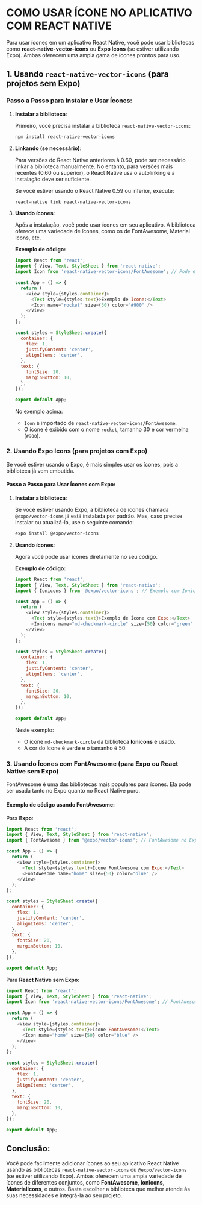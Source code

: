 # COMO USAR ÍCONE NO APLICATIVO COM REACT NATIVE
Para usar ícones em um aplicativo React Native, você pode usar bibliotecas como **react-native-vector-icons** ou **Expo Icons** (se estiver utilizando Expo). Ambas oferecem uma ampla gama de ícones prontos para uso.

## **1. Usando `react-native-vector-icons` (para projetos sem Expo)**
### Passo a Passo para Instalar e Usar Ícones:
1. **Instalar a biblioteca**:

   Primeiro, você precisa instalar a biblioteca `react-native-vector-icons`:

   ```bash
   npm install react-native-vector-icons
   ```

2. **Linkando (se necessário)**:

   Para versões do React Native anteriores à 0.60, pode ser necessário linkar a biblioteca manualmente. No entanto, para versões mais recentes (0.60 ou superior), o React Native usa o autolinking e a instalação deve ser suficiente.

   Se você estiver usando o React Native 0.59 ou inferior, execute:

   ```bash
   react-native link react-native-vector-icons
   ```

3. **Usando ícones**:

   Após a instalação, você pode usar ícones em seu aplicativo. A biblioteca oferece uma variedade de ícones, como os de FontAwesome, Material Icons, etc.

   **Exemplo de código:**

   ```javascript
   import React from 'react';
   import { View, Text, StyleSheet } from 'react-native';
   import Icon from 'react-native-vector-icons/FontAwesome'; // Pode escolher o ícone de sua preferência

   const App = () => {
     return (
       <View style={styles.container}>
         <Text style={styles.text}>Exemplo de Ícone:</Text>
         <Icon name="rocket" size={30} color="#900" />
       </View>
     );
   };

   const styles = StyleSheet.create({
     container: {
       flex: 1,
       justifyContent: 'center',
       alignItems: 'center',
     },
     text: {
       fontSize: 20,
       marginBottom: 10,
     },
   });

   export default App;
   ```

   No exemplo acima:
   - `Icon` é importado de `react-native-vector-icons/FontAwesome`.
   - O ícone é exibido com o nome `rocket`, tamanho 30 e cor vermelha (`#900`).

### **2. Usando Expo Icons (para projetos com Expo)**
Se você estiver usando o Expo, é mais simples usar os ícones, pois a biblioteca já vem embutida.

#### Passo a Passo para Usar Ícones com Expo:
1. **Instalar a biblioteca**:

   Se você estiver usando Expo, a biblioteca de ícones chamada `@expo/vector-icons` já está instalada por padrão. Mas, caso precise instalar ou atualizá-la, use o seguinte comando:

   ```bash
   expo install @expo/vector-icons
   ```

2. **Usando ícones**:

   Agora você pode usar ícones diretamente no seu código.

   **Exemplo de código:**

   ```javascript
   import React from 'react';
   import { View, Text, StyleSheet } from 'react-native';
   import { Ionicons } from '@expo/vector-icons'; // Exemplo com Ionicons

   const App = () => {
     return (
       <View style={styles.container}>
         <Text style={styles.text}>Exemplo de Ícone com Expo:</Text>
         <Ionicons name="md-checkmark-circle" size={50} color="green" />
       </View>
     );
   };

   const styles = StyleSheet.create({
     container: {
       flex: 1,
       justifyContent: 'center',
       alignItems: 'center',
     },
     text: {
       fontSize: 20,
       marginBottom: 10,
     },
   });

   export default App;
   ```

   Neste exemplo:
   - O ícone `md-checkmark-circle` da biblioteca **Ionicons** é usado.
   - A cor do ícone é verde e o tamanho é 50.

### **3. Usando Ícones com FontAwesome (para Expo ou React Native sem Expo)**
FontAwesome é uma das bibliotecas mais populares para ícones. Ela pode ser usada tanto no Expo quanto no React Native puro.

#### Exemplo de código usando FontAwesome:
Para **Expo**:

```javascript
import React from 'react';
import { View, Text, StyleSheet } from 'react-native';
import { FontAwesome } from '@expo/vector-icons'; // FontAwesome no Expo

const App = () => {
  return (
    <View style={styles.container}>
      <Text style={styles.text}>Ícone FontAwesome com Expo:</Text>
      <FontAwesome name="home" size={50} color="blue" />
    </View>
  );
};

const styles = StyleSheet.create({
  container: {
    flex: 1,
    justifyContent: 'center',
    alignItems: 'center',
  },
  text: {
    fontSize: 20,
    marginBottom: 10,
  },
});

export default App;
```

Para **React Native sem Expo**:

```javascript
import React from 'react';
import { View, Text, StyleSheet } from 'react-native';
import Icon from 'react-native-vector-icons/FontAwesome'; // FontAwesome no React Native

const App = () => {
  return (
    <View style={styles.container}>
      <Text style={styles.text}>Ícone FontAwesome:</Text>
      <Icon name="home" size={50} color="blue" />
    </View>
  );
};

const styles = StyleSheet.create({
  container: {
    flex: 1,
    justifyContent: 'center',
    alignItems: 'center',
  },
  text: {
    fontSize: 20,
    marginBottom: 10,
  },
});

export default App;
```

## **Conclusão:**
Você pode facilmente adicionar ícones ao seu aplicativo React Native usando as bibliotecas `react-native-vector-icons` ou `@expo/vector-icons` (se estiver utilizando Expo). Ambas oferecem uma ampla variedade de ícones de diferentes conjuntos, como **FontAwesome**, **Ionicons**, **MaterialIcons**, e outros. Basta escolher a biblioteca que melhor atende às suas necessidades e integrá-la ao seu projeto.